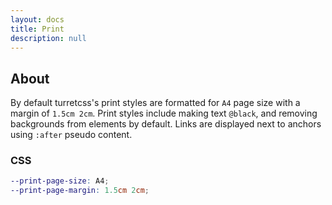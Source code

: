 ```yaml
---
layout: docs
title: Print
description: null
---
```


## About

By default turretcss's print styles are formatted for `A4` page size with a margin of `1.5cm 2cm`. Print styles include making text `@black`, and removing backgrounds from elements by default. Links are displayed next to anchors using `:after` pseudo content.

### CSS

```scss
--print-page-size: A4;
--print-page-margin: 1.5cm 2cm;
```
